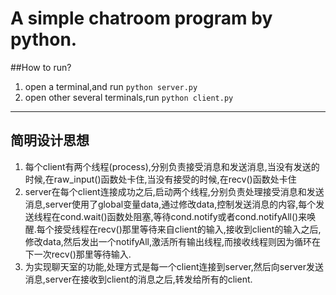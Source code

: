 A simple chatroom program by python.
==================

##How to run?

1. open a terminal,and run `python server.py`
2. open other several terminals,run `python client.py`

*********************


简明设计思想
----------------

1. 每个client有两个线程(process),分别负责接受消息和发送消息,当没有发送的时候,在raw_input()函数处卡住,当没有接受的时候,在recv()函数处卡住
2. server在每个client连接成功之后,启动两个线程,分别负责处理接受消息和发送消息,server使用了global变量data,通过修改data,控制发送消息的内容,每个发送线程在cond.wait()函数处阻塞,等待cond.notify或者cond.notifyAll()来唤醒.每个接受线程在recv()那里等待来自client的输入,接收到client的输入之后,修改data,然后发出一个notifyAll,激活所有输出线程,而接收线程则因为循环在下一次recv()那里等待输入. 
3. 为实现聊天室的功能,处理方式是每一个client连接到server,然后向server发送消息,server在接收到client的消息之后,转发给所有的client.
